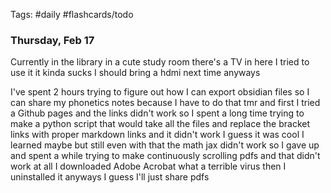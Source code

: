 Tags: #daily #flashcards/todo

### Thursday, Feb 17

Currently in the library in a cute study room there's a TV in here I tried to use it it kinda sucks I should bring a hdmi next time anyways

I've spent 2 hours trying to figure out how I can export obsidian files so I can share my phonetics notes because I have to do that tmr and first I tried a Github pages and the links didn't work so I spent a long time trying to make a python script that would take all the files and replace the bracket links with proper markdown links and it didn't work I guess it was cool I learned maybe but still even with that the math jax didn't work so I gave up and spent a while trying to make continuously scrolling pdfs and that didn't work at all I downloaded Adobe Acrobat what a terrible virus then I uninstalled it anyways I guess I'll just share pdfs

